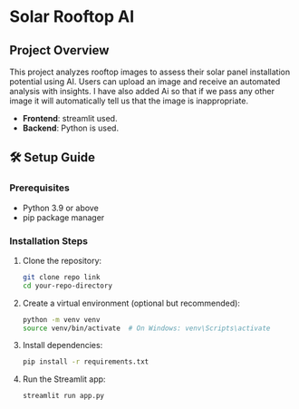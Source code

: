
#  Solar Rooftop AI

##  Project Overview
This project analyzes rooftop images to assess their solar panel installation potential using AI. Users can upload an image and receive an automated analysis with insights.
I have also added Ai so that if we pass any other image it will automatically tell us that the image is inappropriate.


- **Frontend**: streamlit used.
- **Backend**: Python is used.


## 🛠️ Setup Guide

### Prerequisites
- Python 3.9 or above
- pip package manager

### Installation Steps
1. Clone the repository:
   ```bash
   git clone repo link
   cd your-repo-directory
   ```

2. Create a virtual environment (optional but recommended):
   ```bash
   python -m venv venv
   source venv/bin/activate  # On Windows: venv\Scripts\activate
   ```

3. Install dependencies:
   ```bash
   pip install -r requirements.txt
   ```

4. Run the Streamlit app:
   ```bash
   streamlit run app.py
   ```
